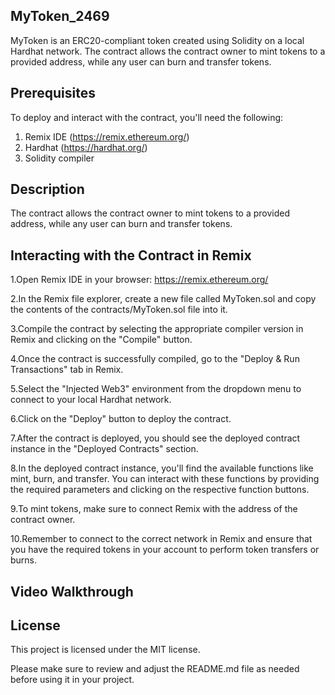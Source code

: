 ## MyToken_2469

MyToken is an ERC20-compliant token created using Solidity on a local Hardhat network. The contract allows the contract owner to mint tokens to a provided address, while any user can burn and transfer tokens.

## Prerequisites
To deploy and interact with the contract, you'll need the following:

1. Remix IDE (https://remix.ethereum.org/)
2. Hardhat (https://hardhat.org/)
3. Solidity compiler

## Description
The contract allows the contract owner to mint tokens to a provided address, while any user can burn and transfer tokens.


## Interacting with the Contract in Remix
1.Open Remix IDE in your browser: https://remix.ethereum.org/

2.In the Remix file explorer, create a new file called MyToken.sol and copy the contents of the contracts/MyToken.sol file into it.

3.Compile the contract by selecting the appropriate compiler version in Remix and clicking on the "Compile" button.

4.Once the contract is successfully compiled, go to the "Deploy & Run Transactions" tab in Remix.

5.Select the "Injected Web3" environment from the dropdown menu to connect to your local Hardhat network.

6.Click on the "Deploy" button to deploy the contract.

7.After the contract is deployed, you should see the deployed contract instance in the "Deployed Contracts" section.

8.In the deployed contract instance, you'll find the available functions like mint, burn, and transfer. You can interact with these functions by providing the required parameters and clicking on the respective function buttons.

9.To mint tokens, make sure to connect Remix with the address of the contract owner.

10.Remember to connect to the correct network in Remix and ensure that you have the required tokens in your account to perform token transfers or burns.

## Video Walkthrough

## License

This project is licensed under the MIT license.

Please make sure to review and adjust the README.md file as needed before using it in your project.



